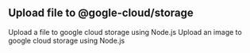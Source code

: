 ## Upload file to @gogle-cloud/storage

Upload a file to google cloud storage using Node.js
Upload an image to google cloud storage using Node.js
